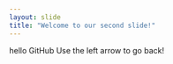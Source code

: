 ```yaml
---
layout: slide
title: "Welcome to our second slide!"
---
```

hello GitHub
Use the left arrow to go back!
